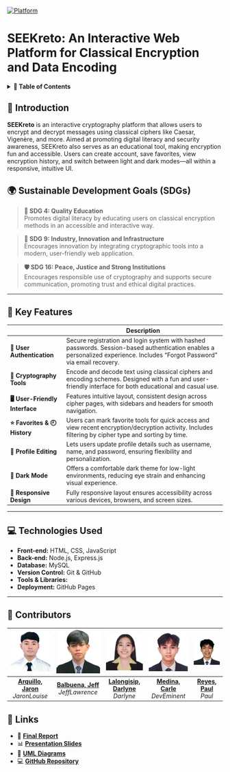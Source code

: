 [![Platform](https://img.shields.io/badge/Site-SEEKreto-blue?style=for-the-badge)](https://github.com/drlyngrc/SEEKreto)
# SEEKreto: An Interactive Web Platform for Classical Encryption and Data Encoding

<details>
  <summary><strong>📖 Table of Contents</strong></summary>

1. [Introduction](#introduction)
2. [Sustainable Development Goals (SDGs)](#-sustainable-development-goals-sdgs)
3. [Key Features](#-key-features)
4. [Technologies Used](#-technologies-used)
5. [Challenges and Solutions](#-challenges-and-solutions)
6. [Acknowledgment](#-acknowledgment)
7. [Contributors](#-contributors)
8. [Links](#-links)

</details>

## 📌 Introduction
**SEEKreto** is an interactive cryptography platform that allows users to encrypt and decrypt messages using classical ciphers like Caesar, Vigenère, and more. Aimed at promoting digital literacy and security awareness, SEEKreto also serves as an educational tool, making encryption fun and accessible. Users can create account, save favorites, view encryption history, and switch between light and dark modes—all within a responsive, intuitive UI.


## 🌍 Sustainable Development Goals (SDGs)
> **📘 SDG 4: Quality Education**  
> Promotes digital literacy by educating users on classical encryption methods in an accessible and interactive way.

> **🔧 SDG 9: Industry, Innovation and Infrastructure**  
> Encourages innovation by integrating cryptographic tools into a modern, user-friendly web application.

> **🛡️ SDG 16: Peace, Justice and Strong Institutions**  
> Encourages responsible use of cryptography and supports secure communication, promoting trust and ethical digital practices.

---

## 🌟 Key Features
|                            | **Description**                                                                                                                                                              |
|----------------------------|------------------------------------------------------------------------------------------------------------------------------------------------------------------------------|
| **🔐 User Authentication** | Secure registration and login system with hashed passwords. Session-based authentication enables a personalized experience. Includes “Forgot Password” via email recovery.  |
| **🧠 Cryptography Tools**  | Encode and decode text using classical ciphers and encoding schemes. Designed with a fun and user-friendly interface for both educational and casual use.                  |
| **🖥️ User-Friendly Interface** | Features intuitive layout, consistent design across cipher pages, with sidebars and headers for smooth navigation.                                                              |
| **⭐ Favorites & 🕘 History**| Users can mark favorite tools for quick access and view recent encryption/decryption activity. Includes filtering by cipher type and sorting by time.                      |
| **📝 Profile Editing**     | Lets users update profile details such as username, name, and password, ensuring flexibility and personalization.                                                            |
| **🌙 Dark Mode**           | Offers a comfortable dark theme for low-light environments, reducing eye strain and enhancing visual experience.                                                             |
| **📱 Responsive Design**   | Fully responsive layout ensures accessibility across various devices, browsers, and screen sizes.                                                                            |

---

## 💻 Technologies Used
- **Front-end:** HTML, CSS, JavaScript  
- **Back-end:** Node.js, Express.js  
- **Database:** MySQL  
- **Version Control:** Git & GitHub  
- **Tools & Libraries:** 
- **Deployment:** GitHub Pages

---

## 👥 Contributors

| <img src="./Team%203/jaron.jpg" width="200"/> | <img src="./Team%203/jeff.jpg" width="200"/> | <img src="./Team%203/darlyne.jpg" width="200"/> | <img src="./Team%203/carle.jpg" width="200"/> | <img src="./Team%203/paul.jpg" width="200"/> |
| :--------------------------------------------: | :--------------------------------------------: | :---------------------------------------------: | :---------------------------------------------: | :---------------------------------------------: |
| **[Arquillo, Jaron](https://github.com/JaronLouise)** <br> _JaronLouise_ <br> | **[Balbuena, Jeff](https://github.com/lawrencioqt)** <br> _JeffLawrence_ <br> | **[Lalongisip, Darlyne](https://github.com/drlyngrc)** <br> _Darlyne_ <br> | **[Medina, Carle](https://github.com/controlplusn)** <br> _DevEminent_ <br> | **[Reyes, Paul](https://github.com/par-paulreyes)** <br> _Paul_ <br>|



## 🔗 Links
- 📄 [**Final Report**](link)
- 📊 [**Presentation Slides**](link)
- 📐 [**UML Diagrams**](link)
- 💻 [**GitHub Repository**](https://github.com/drlyngrc/SEEKreto)
